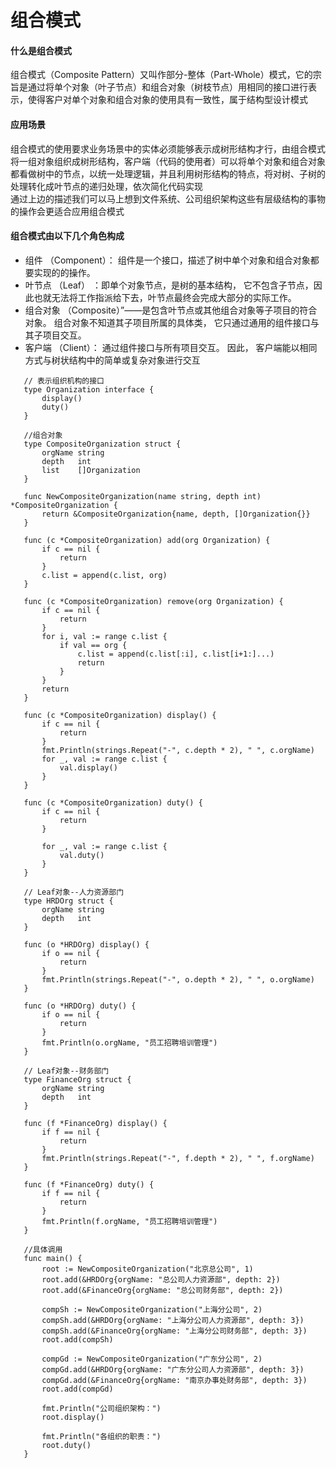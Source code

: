 # 组合模式

#### 什么是组合模式    
组合模式（Composite Pattern）又叫作部分-整体（Part-Whole）模式，它的宗旨是通过将单个对象（叶子节点）和组合对象（树枝节点）用相同的接口进行表示，使得客户对单个对象和组合对象的使用具有一致性，属于结构型设计模式  

#### 应用场景   
组合模式的使用要求业务场景中的实体必须能够表示成树形结构才行，由组合模式将一组对象组织成树形结构，客户端（代码的使用者）可以将单个对象和组合对象都看做树中的节点，以统一处理逻辑，并且利用树形结构的特点，将对树、子树的处理转化成叶节点的递归处理，依次简化代码实现  
通过上边的描述我们可以马上想到文件系统、公司组织架构这些有层级结构的事物的操作会更适合应用组合模式

#### 组合模式由以下几个角色构成

- 组件 （Component）： 组件是一个接口，描述了树中单个对象和组合对象都要实现的的操作。
- 叶节点 （Leaf） ：即单个对象节点，是树的基本结构， 它不包含子节点，因此也就无法将工作指派给下去，叶节点最终会完成大部分的实际工作。
- 组合对象 （Composite）”——是包含叶节点或其他组合对象等子项目的符合对象。 组合对象不知道其子项目所属的具体类， 它只通过通用的组件接口与其子项目交互。
- 客户端 （Client）： 通过组件接口与所有项目交互。 因此， 客户端能以相同方式与树状结构中的简单或复杂对象进行交互

```gotemplate
   // 表示组织机构的接口
   type Organization interface {
       display()
       duty()
   }
   
   //组合对象
   type CompositeOrganization struct {
       orgName string
       depth   int
       list    []Organization
   }
   
   func NewCompositeOrganization(name string, depth int) *CompositeOrganization {
       return &CompositeOrganization{name, depth, []Organization{}}
   }
   
   func (c *CompositeOrganization) add(org Organization) {
       if c == nil {
           return
       }
       c.list = append(c.list, org)
   }
   
   func (c *CompositeOrganization) remove(org Organization) {
       if c == nil {
           return
       }
       for i, val := range c.list {
           if val == org {
               c.list = append(c.list[:i], c.list[i+1:]...)
               return
           }
       }
       return
   }
   
   func (c *CompositeOrganization) display() {
       if c == nil {
           return
       }
       fmt.Println(strings.Repeat("-", c.depth * 2), " ", c.orgName)
       for _, val := range c.list {
           val.display()
       }
   }
   
   func (c *CompositeOrganization) duty() {
       if c == nil {
           return
       }
   
       for _, val := range c.list {
           val.duty()
       }
   }
   
   // Leaf对象--人力资源部门
   type HRDOrg struct {
       orgName string
       depth   int
   }
   
   func (o *HRDOrg) display() {
       if o == nil {
           return
       }
       fmt.Println(strings.Repeat("-", o.depth * 2), " ", o.orgName)
   }
   
   func (o *HRDOrg) duty() {
       if o == nil {
           return
       }
       fmt.Println(o.orgName, "员工招聘培训管理")
   }
   
   // Leaf对象--财务部门
   type FinanceOrg struct {
       orgName string
       depth   int
   }
   
   func (f *FinanceOrg) display() {
       if f == nil {
           return
       }
       fmt.Println(strings.Repeat("-", f.depth * 2), " ", f.orgName)
   }
   
   func (f *FinanceOrg) duty() {
       if f == nil {
           return
       }
       fmt.Println(f.orgName, "员工招聘培训管理")
   }
   
   //具体调用
   func main() {
       root := NewCompositeOrganization("北京总公司", 1)
       root.add(&HRDOrg{orgName: "总公司人力资源部", depth: 2})
       root.add(&FinanceOrg{orgName: "总公司财务部", depth: 2})
   
       compSh := NewCompositeOrganization("上海分公司", 2)
       compSh.add(&HRDOrg{orgName: "上海分公司人力资源部", depth: 3})
       compSh.add(&FinanceOrg{orgName: "上海分公司财务部", depth: 3})
       root.add(compSh)
   
       compGd := NewCompositeOrganization("广东分公司", 2)
       compGd.add(&HRDOrg{orgName: "广东分公司人力资源部", depth: 3})
       compGd.add(&FinanceOrg{orgName: "南京办事处财务部", depth: 3})
       root.add(compGd)
   
       fmt.Println("公司组织架构：")
       root.display()
   
       fmt.Println("各组织的职责：")
       root.duty()
   }

```